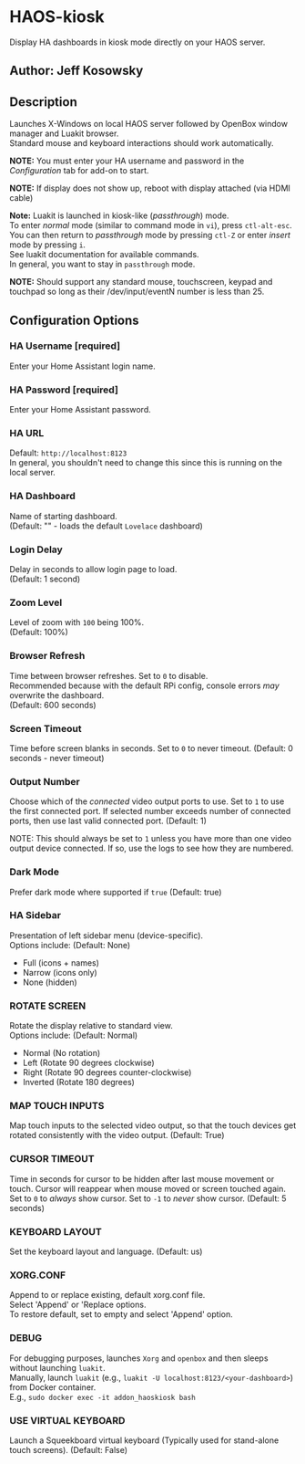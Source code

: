# HAOS-kiosk

Display HA dashboards in kiosk mode directly on your HAOS server.

## Author: Jeff Kosowsky

## Description

Launches X-Windows on local HAOS server followed by OpenBox window manager
and Luakit browser.\
Standard mouse and keyboard interactions should work automatically.

**NOTE:** You must enter your HA username and password in the
*Configuration* tab for add-on to start.

**NOTE:** If display does not show up, reboot with display attached (via
HDMI cable)

**Note:** Luakit is launched in kiosk-like (*passthrough*) mode.\
To enter *normal* mode (similar to command mode in `vi`), press
`ctl-alt-esc`.\
You can then return to *passthrough* mode by pressing `ctl-Z` or enter
*insert* mode by pressing `i`.\
See luakit documentation for available commands.\
In general, you want to stay in `passthrough` mode.

**NOTE:** Should support any standard mouse, touchscreen, keypad and
touchpad so long as their /dev/input/eventN number is less than 25.

## Configuration Options

### HA Username [required]

Enter your Home Assistant login name.

### HA Password [required]

Enter your Home Assistant password.

### HA URL

Default: `http://localhost:8123`\
In general, you shouldn't need to change this since this is running on the
local server.

### HA Dashboard

Name of starting dashboard.\
(Default: "" - loads the default `Lovelace` dashboard)

### Login Delay

Delay in seconds to allow login page to load.\
(Default: 1 second)

### Zoom Level

Level of zoom with `100` being 100%.\
(Default: 100%)

### Browser Refresh

Time between browser refreshes. Set to `0` to disable.\
Recommended because with the default RPi config, console errors *may*
overwrite the dashboard.\
(Default: 600 seconds)

### Screen Timeout

Time before screen blanks in seconds. Set to `0` to never timeout.
(Default: 0 seconds - never timeout)

### Output Number

Choose which of the *connected* video output ports to use. Set to `1` to
use the first connected port. If selected number exceeds number of
connected ports, then use last valid connected port. (Default: 1)

NOTE: This should always be set to `1` unless you have more than one video
output device connected. If so, use the logs to see how they are numbered.

### Dark Mode

Prefer dark mode where supported if `true` (Default: true)

### HA Sidebar

Presentation of left sidebar menu (device-specific).\
Options include: (Default: None)

- Full (icons + names)
- Narrow (icons only)
- None (hidden)

### ROTATE SCREEN

Rotate the display relative to standard view.\
Options include: (Default: Normal)

- Normal (No rotation)
- Left (Rotate 90 degrees clockwise)
- Right (Rotate 90 degrees counter-clockwise)
- Inverted (Rotate 180 degrees)

### MAP TOUCH INPUTS

Map touch inputs to the selected video output, so that the touch devices
get rotated consistently with the video output. (Default: True)

### CURSOR TIMEOUT

Time in seconds for cursor to be hidden after last mouse movement or touch.
Cursor will reappear when mouse moved or screen touched again. Set to `0`
to *always* show cursor. Set to `-1` to *never* show cursor. (Default: 5
seconds)

### KEYBOARD LAYOUT

Set the keyboard layout and language. (Default: us)

### XORG.CONF

Append to or replace existing, default xorg.conf file.\
Select 'Append' or 'Replace options.\
To restore default, set to empty and select 'Append' option.

### DEBUG

For debugging purposes, launches `Xorg` and `openbox` and then sleeps
without launching `luakit`.\
Manually, launch `luakit` (e.g.,
`luakit -U localhost:8123/<your-dashboard>`) from Docker container.\
E.g., `sudo docker exec -it addon_haoskiosk bash`

### USE VIRTUAL KEYBOARD

Launch a Squeekboard virtual keyboard (Typically used for stand-alone touch screens).
(Default: False)
